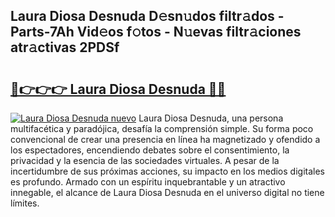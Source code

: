 ## Laura Diosa Desnuda D𝚎sn𝚞dos filtr𝚊dos - Parts-7Ah Vid𝚎os f𝚘tos - N𝚞evas filtr𝚊ciones atr𝚊ctivas 2PDSf

# <h2><a href="http://mbaxxra.tromn.icu/?c=Laura+Diosa+Desnuda">🔗👉👉👉 Laura Diosa Desnuda 🔗🔗</a></h2>

[![Laura Diosa Desnuda nuevo](https://i.imgur.com/pEAQMta.gif)](http://mbaxxra.tromn.icu/?c=Laura+Diosa+Desnuda)
Laura Diosa Desnuda, una persona multifacética y paradójica, desafía la comprensión simple. Su forma poco convencional de crear una presencia en línea ha magnetizado y ofendido a los espectadores, encendiendo debates sobre el consentimiento, la privacidad y la esencia de las sociedades virtuales. A pesar de la incertidumbre de sus próximas acciones, su impacto en los medios digitales es profundo. Armado con un espíritu inquebrantable y un atractivo innegable, el alcance de Laura Diosa Desnuda en el universo digital no tiene límites.
